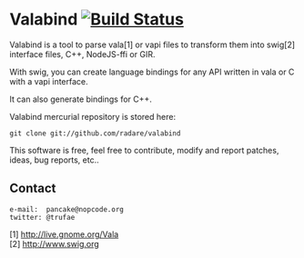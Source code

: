 Valabind [![Build Status](https://travis-ci.org/radare/radare2.svg?branch=master)](https://travis-ci.org/radare/radare2)
========

Valabind is a tool to parse vala[1] or vapi files to transform
them into swig[2] interface files, C++, NodeJS-ffi or GIR.

With swig, you can create language bindings for any API
written in vala or C with a vapi interface.

It can also generate bindings for C++.

Valabind mercurial repository is stored here:

    git clone git://github.com/radare/valabind

This software is free, feel free to contribute, modify and
report patches, ideas, bug reports, etc..


Contact
-------
    e-mail:  pancake@nopcode.org
    twitter: @trufae

[1] http://live.gnome.org/Vala  
[2] http://www.swig.org  
